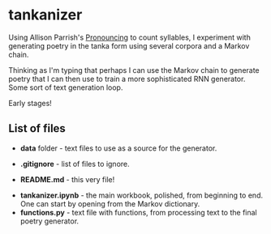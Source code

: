 # tankanizer

Using Allison Parrish's [Pronouncing](https://github.com/aparrish/pronouncingpy) to count syllables, I experiment with generating poetry in the tanka form using several corpora and a Markov chain.

Thinking as I'm typing that perhaps I can use the Markov chain to generate poetry that I can then use to train a more sophisticated RNN generator. Some sort of text generation loop.

Early stages!

## List of files
- **data** folder - text files to use as a source for the generator.
<!-- - **scrap_files** folder - backups, old workbooks, old texts/jsons, and other scraps.
  - includes NLTK-tokenized version of dictionary with some punctuation (poetic apostrophes and hyphens)
    - lacks some proper segmentation but not as oversegmented as the wordninja version -->
- **.gitignore** - list of files to ignore.
<!-- - **Procfile** - requirement for Heroku deploy. -->
- **README.md** - this very file!
<!-- - **app.py** - file with app layout and tankanizer function (reconfigured for use with Streamlit). -->
- **tankanizer.ipynb** - the main workbook, polished, from beginning to end. One can start by opening from the Markov dictionary.
- **functions.py** - text file with functions, from processing text to the final poetry generator.
<!-- - **requirements.txt** - requirement for Heroku deploy.
- **scraping_sandbox.ipynb** - notebook with an example of scraping the work of one particular poet.
- **setup.sh** - requirement for Heroku deploy. -->